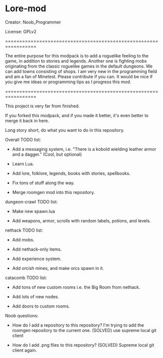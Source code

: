 # Lore-mod
Creator: Noob_Programmer

License: GPLv2

=================================================================

The entire purpose for this modpack is to add a roguelike feeling to the game, in addition to stories and legends. 
Another one is fighting mobs originating from the classic roguelike games in the default dungeons.
We can add towns consisting of shops. I am very new in the programming field and am a fan of Minetest. Please contribute if you can.
It would be nice if you give me ideas or programming tips as I progress this mod.

=================================================================


This project is very far from finished.

If you forked this modpack, and if you made it better, it's even better to merge it back in here. 

Long story short, do what you want to do in this repository.

Overall TODO list:

- Add a messaging system, i.e. "There is a kobold wielding leather armor and a dagger." (Cool, but optional)

- Learn Lua.

- Add lore, folklore, legends, books with stories, spellbooks.

- Fix tons of stuff along the way.

- Merge roomgen mod into this repository.

dungeon-crawl TODO list: 

- Make new spawn.lua

- Add weapons, armor, scrolls with random labels, potions, and levels.

nethack TODO list:

- Add mobs.

- Add nethack-only items.

- Add experience system.

- Add orcish mines, and make orcs spawn in it.

catacomb TODO list:

- Add tons of new custom rooms i.e. the Big Room from nethack.

- Add lots of new nodes.

- Add doors to custom rooms.

Noob questions:

- How do I add a repository to this repository? I'm trying to add the roomgen repository to the current one. (SOLVED) use supreme local git client

- How do I add .png files to this repository? (SOLVED) Supreme local git client again.
